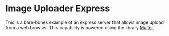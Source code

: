 # Image Uploader Express

This is a bare-bones example of an express server that allows image upload from
a web browser. This capability is powered using the library [Multer](https://www.npmjs.com/package/multer).
